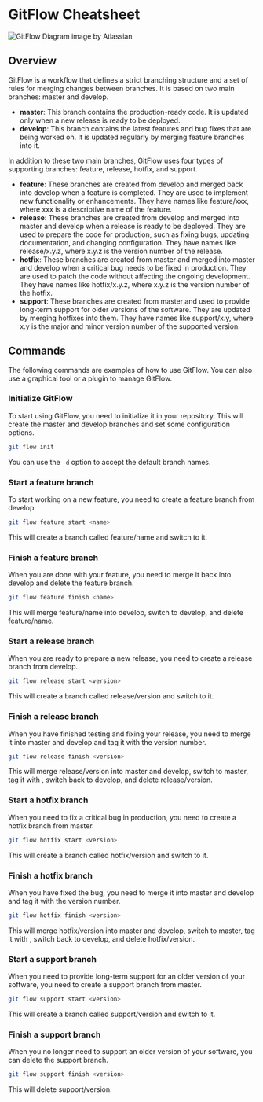 # GitFlow Cheatsheet

![GitFlow Diagram](https://github.com/kasuken/git-flow-cheatsheet/assets/2757486/1619a970-a259-45bd-82a1-3d3c6626a393)
image by Atlassian

## Overview

GitFlow is a workflow that defines a strict branching structure and a set of rules for merging changes between branches. It is based on two main branches: master and develop.

- **master**: This branch contains the production-ready code. It is updated only when a new release is ready to be deployed.
- **develop**: This branch contains the latest features and bug fixes that are being worked on. It is updated regularly by merging feature branches into it.

In addition to these two main branches, GitFlow uses four types of supporting branches: feature, release, hotfix, and support.

- **feature**: These branches are created from develop and merged back into develop when a feature is completed. They are used to implement new functionality or enhancements. They have names like feature/xxx, where xxx is a descriptive name of the feature.
- **release**: These branches are created from develop and merged into master and develop when a release is ready to be deployed. They are used to prepare the code for production, such as fixing bugs, updating documentation, and changing configuration. They have names like release/x.y.z, where x.y.z is the version number of the release.
- **hotfix**: These branches are created from master and merged into master and develop when a critical bug needs to be fixed in production. They are used to patch the code without affecting the ongoing development. They have names like hotfix/x.y.z, where x.y.z is the version number of the hotfix.
- **support**: These branches are created from master and used to provide long-term support for older versions of the software. They are updated by merging hotfixes into them. They have names like support/x.y, where x.y is the major and minor version number of the supported version.

## Commands

The following commands are examples of how to use GitFlow. You can also use a graphical tool or a plugin to manage GitFlow.

### Initialize GitFlow

To start using GitFlow, you need to initialize it in your repository. This will create the master and develop branches and set some configuration options.

```bash
git flow init
```

You can use the `-d` option to accept the default branch names.

### Start a feature branch

To start working on a new feature, you need to create a feature branch from develop.

```bash
git flow feature start <name>
```

This will create a branch called feature/name and switch to it.

### Finish a feature branch

When you are done with your feature, you need to merge it back into develop and delete the feature branch.

```bash
git flow feature finish <name>
```

This will merge feature/name into develop, switch to develop, and delete feature/name.

### Start a release branch

When you are ready to prepare a new release, you need to create a release branch from develop.

```bash
git flow release start <version>
```

This will create a branch called release/version and switch to it.

### Finish a release branch

When you have finished testing and fixing your release, you need to merge it into master and develop and tag it with the version number.

```bash
git flow release finish <version>
```

This will merge release/version into master and develop, switch to master, tag it with <version>, switch back to develop, and delete release/version.

### Start a hotfix branch

When you need to fix a critical bug in production, you need to create a hotfix branch from master.

```bash
git flow hotfix start <version>
```

This will create a branch called hotfix/version and switch to it.

### Finish a hotfix branch

When you have fixed the bug, you need to merge it into master and develop and tag it with the version number.

```bash
git flow hotfix finish <version>
```

This will merge hotfix/version into master and develop, switch to master, tag it with <version>, switch back to develop, and delete hotfix/version.

### Start a support branch

When you need to provide long-term support for an older version of your software, you need to create a support branch from master.

```bash
git flow support start <version>
```

This will create a branch called support/version and switch to it.

### Finish a support branch

When you no longer need to support an older version of your software, you can delete the support branch.

```bash
git flow support finish <version>
```

This will delete support/version.
